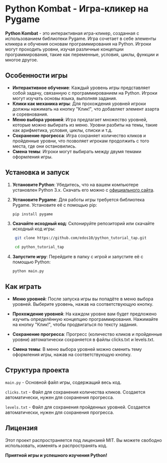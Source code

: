 # Python Kombat - Игра-кликер на Pygame

**Python Kombat** - это интерактивная игра-кликер, созданная с использованием библиотеки Pygame. Игра сочетает в себе элементы кликера и обучения основам программирования на Python. Игроки могут проходить уровни, изучая различные концепции программирования, такие как переменные, условия, циклы, функции и многое другое.

## Особенности игры

- **Интерактивное обучение**: Каждый уровень игры представляет собой задачу, связанную с программированием на Python. Игроки могут изучать основы языка, выполняя задания.
- **Клики как механика игры**: Для прохождения уровней игроки должны нажимать на кнопку "Клик!", что добавляет элемент азарта и соревнования.
- **Меню выбора уровней**: Игра предлагает множество уровней, которые можно выбирать из меню. Уровни разбиты на темы, такие как арифметика, условия, циклы, списки и т.д.
- **Сохранение прогресса**: Игра сохраняет количество кликов и пройденные уровни, что позволяет игрокам продолжить с того места, где они остановились.
- **Смена темы**: Игроки могут выбирать между двумя темами оформления игры.

## Установка и запуск

1. **Установите Python**: Убедитесь, что на вашем компьютере установлен Python 3.x. Скачать его можно с [официального сайта](https://www.python.org/downloads/).

2. **Установите Pygame**: Для работы игры требуется библиотека Pygame. Установите её с помощью pip:
   ```bash
   pip install pygame
   ```
3. **Скачайте исходный код**: Склонируйте репозиторий или скачайте исходный код игры:
   ```bash
    git clone https://github.com/edos10/python_tutorial_tap.git
   ```
    
   ```bash
    cd python_tutorial_tap
   ```
4. **Запустите игру**: Перейдите в папку с игрой и запустите её с помощью Python:
    ```bash
   python main.py
   ```

## Как играть
* **Меню уровней**: После запуска игры вы попадёте в меню выбора уровней. Выберите уровень, нажав на соответствующую кнопку.

* **Прохождение уровней**: На каждом уровне вам будет предложено изучить определённую концепцию программирования. Нажимайте на кнопку "Клик!", чтобы продвигаться по тексту задания.

* **Сохранение прогресса**: Прогресс (количество кликов и пройденные уровни) автоматически сохраняется в файлы clicks.txt и levels.txt.

* **Смена темы**: В меню выбора уровней можно сменить тему оформления игры, нажав на соответствующую кнопку.

## Структура проекта

`main.py` - Основной файл игры, содержащий весь код.

`clicks.txt` - Файл для сохранения количества кликов. Создается автоматически, нужен для сохранения прогресса.

`levels.txt` - Файл для сохранения пройденных уровней. Создается автоматически, нужен для сохранения прогресса.

## Лицензия
Этот проект распространяется под лицензией MIT. Вы можете свободно использовать, изменять и распространять код.

**Приятной игры и успешного изучения Python!**